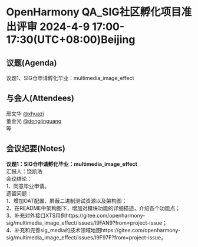 # OpenHarmony QA_SIG社区孵化项目准出评审 2024-4-9 17:00-17:30(UTC+08:00)Beijing

## 议题(Agenda)

议题1、SIG仓申请孵化毕业：multimedia_image_effect  

## 与会人(Attendees)

邢文华 [@xhuazi](https://gitee.com/xhuazi)  
董金光 [@dongjinguang](https://gitee.com/dongjinguang)  
等

## 会议纪要(Notes)

**议题1：SIG仓申请孵化毕业：multimedia_image_effect**  
汇报人：饶凯浩  
会议结论：  
1、同意毕业申请。  
遗留问题：  
1、增加OAT配置，屏蔽二进制测试资源以及架构图；  
2、在README中架构图下，增加对模块功能的详细描述，介绍各个功能点；  
3、补充对外接口XTS用例https://gitee.com/openharmony-sig/multimedia_image_effect/issues/I9FAN9?from=project-issue；  
4、补充和完善sig_media的技术领域地图https://gitee.com/openharmony-sig/multimedia_image_effect/issues/I9F97F?from=project-issue。  
